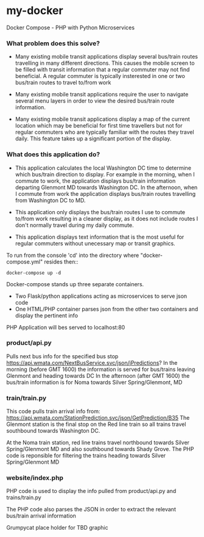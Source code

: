 # my-docker

Docker Compose - PHP with Python Microservices

### What problem does this solve?
* Many existing mobile transit applications display several bus/train routes travelling in many different directions. This causes the mobile screen to be filled with transit information that a regular commuter may not find beneficial. A regular commuter is typically insterested in one or two bus/train routes to travel to/from work

* Many existing mobile transit applications require the user to navigate several menu layers in order to view the desired bus/train route information. 

* Many existing mobile transit applications display a map of the current location which may be beneficial for first time travellers but not for regular commuters who are typically familiar with the routes they travel daily. This feature takes up a significant portion of the display.

### What does this application do?

* This application calculates the local Washington DC time to determine which bus/train direction to display. For example in the morning, when I commute to work, the application displays bus/train information departing Glenmont MD towards Washington DC. In the afternoon, when I commute from work the application displays bus/train routes travelling from Washington DC to MD.

* This application only displays the bus/train routes I use to commute to/from work resulting in a cleaner display, as it does not include routes I don't normally travel during my daily commute.

* This application displays text information that is the most useful for regular commuters without unecessary map or transit graphics.

To run from the console 'cd' into the directory where "docker-compose.yml" resides then::
```
docker-compose up -d
```
Docker-compose stands up three separate containers. 
* Two Flask/python applications acting as microservices to serve json code
* One HTML/PHP container parses json from the other two containers and display the pertinent info

PHP Application will bes served to localhost:80

### product/api.py
Pulls next bus info for the specified bus stop
https://api.wmata.com/NextBusService.svc/json/jPredictions?
In the morning (before GMT 1600) the information is served for bus/trains leaving Glenmont and heading towards DC
In the afternoon (after GMT 1600) the bus/train information is for Noma towards Silver Spring/Glenmont, MD

### train/train.py
This code pulls train arrival info from: https://api.wmata.com/StationPrediction.svc/json/GetPrediction/B35
The Glenmont station is the final stop on the Red line train so all trains travel southbound towards Washington DC.

At the Noma train station, red line trains travel northbound towards Silver Spring/Glenmont MD and also southbound towards Shady Grove.
The PHP code is reponsible for filtering the trains heading towards Silver Spring/Glenmont MD

### website/index.php
PHP code is used to display the info pulled from product/api.py and trains/train.py

The PHP code also parses the JSON in order to extract the relevant bus/train arrival information


Grumpycat place holder for TBD graphic
